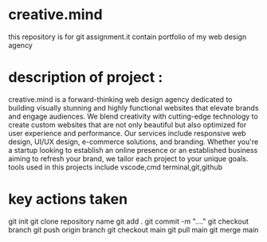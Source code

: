 # creative.mind
this repository is for git assignment.it contain portfolio of my web design agency
# description of project :
creative.mind is a forward-thinking web design agency dedicated to building visually stunning and highly functional websites that elevate brands and engage audiences. We blend creativity with cutting-edge technology to create custom websites that are not only beautiful but also optimized for user experience and performance. Our services include responsive web design, UI/UX design, e-commerce solutions, and branding. Whether you're a startup looking to establish an online presence or an established business aiming to refresh your brand, we tailor each project to your unique goals.
tools used  in this projects include vscode,cmd terminal,git,github
# key actions taken
git init 
git clone repository name
git add .
git commit -m "...."
git checkout branch
git push origin branch
git checkout main
git pull main
git merge main
